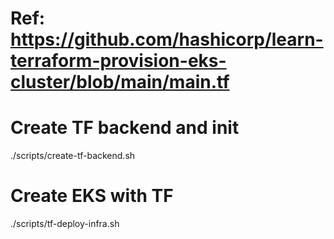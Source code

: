 # Ref: https://github.com/hashicorp/learn-terraform-provision-eks-cluster/blob/main/main.tf

# Create TF backend and init
./scripts/create-tf-backend.sh

# Create EKS with TF
./scripts/tf-deploy-infra.sh